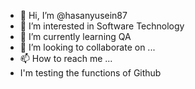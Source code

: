 - 👋 Hi, I’m @hasanyusein87
- 👀 I’m interested in Software Technology
- 🌱 I’m currently learning QA
- 💞️ I’m looking to collaborate on ...
- 📫 How to reach me ...
- I'm testing the functions of Github

<!---
hasanyusein87/hasanyusein87 is a ✨ special ✨ repository because its `README.md` (this file) appears on your GitHub profile.
You can click the Preview link to take a look at your changes.
--->
